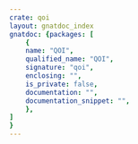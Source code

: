 ```yaml
---
crate: qoi
layout: gnatdoc_index
gnatdoc: {packages: [
    {
    name: "QOI",
    qualified_name: "QOI",
    signature: "qoi",
    enclosing: "",
    is_private: false,
    documentation: "",
    documentation_snippet: "",
    },
]
}
---
```

